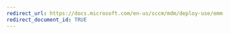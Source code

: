 ```yaml
---
redirect_url: https://docs.microsoft.com/en-us/sccm/mdm/deploy-use/emm-manage-dynamics-crm-online-access
redirect_document_id: TRUE
---
```

